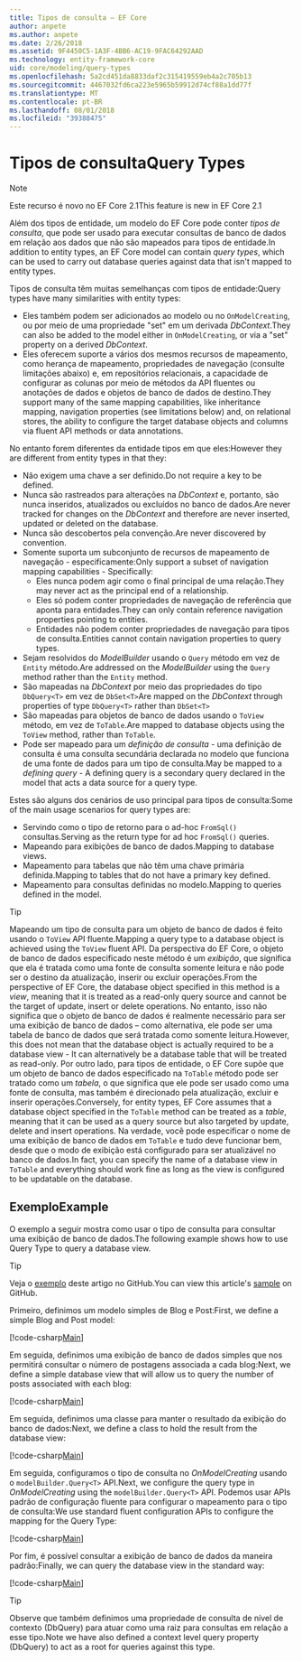 ```yaml
---
title: Tipos de consulta – EF Core
author: anpete
ms.author: anpete
ms.date: 2/26/2018
ms.assetid: 9F4450C5-1A3F-4BB6-AC19-9FAC64292AAD
ms.technology: entity-framework-core
uid: core/modeling/query-types
ms.openlocfilehash: 5a2cd451da8833daf2c315419559eb4a2c705b13
ms.sourcegitcommit: 4467032fd6ca223e5965b59912d74cf88a1dd77f
ms.translationtype: MT
ms.contentlocale: pt-BR
ms.lasthandoff: 08/01/2018
ms.locfileid: "39388475"
---
```

# <a name="query-types"></a><span data-ttu-id="01103-102">Tipos de consulta</span><span class="sxs-lookup"><span data-stu-id="01103-102">Query Types</span></span>
> [!NOTE]
> <span data-ttu-id="01103-103">Este recurso é novo no EF Core 2.1</span><span class="sxs-lookup"><span data-stu-id="01103-103">This feature is new in EF Core 2.1</span></span>

<span data-ttu-id="01103-104">Além dos tipos de entidade, um modelo do EF Core pode conter _tipos de consulta_, que pode ser usado para executar consultas de banco de dados em relação aos dados que não são mapeados para tipos de entidade.</span><span class="sxs-lookup"><span data-stu-id="01103-104">In addition to entity types, an EF Core model can contain _query types_, which can be used to carry out database queries against data that isn't mapped to entity types.</span></span>

<span data-ttu-id="01103-105">Tipos de consulta têm muitas semelhanças com tipos de entidade:</span><span class="sxs-lookup"><span data-stu-id="01103-105">Query types have many similarities with entity types:</span></span>

- <span data-ttu-id="01103-106">Eles também podem ser adicionados ao modelo ou no `OnModelCreating`, ou por meio de uma propriedade "set" em um derivada _DbContext_.</span><span class="sxs-lookup"><span data-stu-id="01103-106">They can also be added to the model either in `OnModelCreating`, or via a "set" property on a derived _DbContext_.</span></span>
- <span data-ttu-id="01103-107">Eles oferecem suporte a vários dos mesmos recursos de mapeamento, como herança de mapeamento, propriedades de navegação (consulte limitações abaixo) e, em repositórios relacionais, a capacidade de configurar as colunas por meio de métodos da API fluentes ou anotações de dados e objetos de banco de dados de destino.</span><span class="sxs-lookup"><span data-stu-id="01103-107">They support many of the same mapping capabilities, like inheritance mapping, navigation properties (see limitations below) and, on relational stores, the ability to configure the target database objects and columns via fluent API methods or data annotations.</span></span>

<span data-ttu-id="01103-108">No entanto forem diferentes da entidade tipos em que eles:</span><span class="sxs-lookup"><span data-stu-id="01103-108">However they are different from entity types in that they:</span></span>

- <span data-ttu-id="01103-109">Não exigem uma chave a ser definido.</span><span class="sxs-lookup"><span data-stu-id="01103-109">Do not require a key to be defined.</span></span>
- <span data-ttu-id="01103-110">Nunca são rastreados para alterações na _DbContext_ e, portanto, são nunca inseridos, atualizados ou excluídos no banco de dados.</span><span class="sxs-lookup"><span data-stu-id="01103-110">Are never tracked for changes on the _DbContext_ and therefore are never inserted, updated or deleted on the database.</span></span>
- <span data-ttu-id="01103-111">Nunca são descobertos pela convenção.</span><span class="sxs-lookup"><span data-stu-id="01103-111">Are never discovered by convention.</span></span>
- <span data-ttu-id="01103-112">Somente suporta um subconjunto de recursos de mapeamento de navegação - especificamente:</span><span class="sxs-lookup"><span data-stu-id="01103-112">Only support a subset of navigation mapping capabilities - Specifically:</span></span>
  - <span data-ttu-id="01103-113">Eles nunca podem agir como o final principal de uma relação.</span><span class="sxs-lookup"><span data-stu-id="01103-113">They may never act as the principal end of a relationship.</span></span>
  - <span data-ttu-id="01103-114">Eles só podem conter propriedades de navegação de referência que aponta para entidades.</span><span class="sxs-lookup"><span data-stu-id="01103-114">They can only contain reference navigation properties pointing to entities.</span></span>
  - <span data-ttu-id="01103-115">Entidades não podem conter propriedades de navegação para tipos de consulta.</span><span class="sxs-lookup"><span data-stu-id="01103-115">Entities cannot contain navigation properties to query types.</span></span>
- <span data-ttu-id="01103-116">Sejam resolvidos do _ModelBuilder_ usando o `Query` método em vez de `Entity` método.</span><span class="sxs-lookup"><span data-stu-id="01103-116">Are addressed on the _ModelBuilder_ using the `Query` method rather than the `Entity` method.</span></span>
- <span data-ttu-id="01103-117">São mapeadas na _DbContext_ por meio das propriedades do tipo `DbQuery<T>` em vez de `DbSet<T>`</span><span class="sxs-lookup"><span data-stu-id="01103-117">Are mapped on the _DbContext_ through properties of type `DbQuery<T>` rather than `DbSet<T>`</span></span>
- <span data-ttu-id="01103-118">São mapeadas para objetos de banco de dados usando o `ToView` método, em vez de `ToTable`.</span><span class="sxs-lookup"><span data-stu-id="01103-118">Are mapped to database objects using the `ToView` method, rather than `ToTable`.</span></span>
- <span data-ttu-id="01103-119">Pode ser mapeado para um _definição de consulta_ - uma definição de consulta é uma consulta secundária declarada no modelo que funciona de uma fonte de dados para um tipo de consulta.</span><span class="sxs-lookup"><span data-stu-id="01103-119">May be mapped to a _defining query_ - A defining query is a secondary query declared in the model that acts a data source for a query type.</span></span>

<span data-ttu-id="01103-120">Estes são alguns dos cenários de uso principal para tipos de consulta:</span><span class="sxs-lookup"><span data-stu-id="01103-120">Some of the main usage scenarios for query types are:</span></span>

- <span data-ttu-id="01103-121">Servindo como o tipo de retorno para o ad-hoc `FromSql()` consultas.</span><span class="sxs-lookup"><span data-stu-id="01103-121">Serving as the return type for ad hoc `FromSql()` queries.</span></span>
- <span data-ttu-id="01103-122">Mapeando para exibições de banco de dados.</span><span class="sxs-lookup"><span data-stu-id="01103-122">Mapping to database views.</span></span>
- <span data-ttu-id="01103-123">Mapeamento para tabelas que não têm uma chave primária definida.</span><span class="sxs-lookup"><span data-stu-id="01103-123">Mapping to tables that do not have a primary key defined.</span></span>
- <span data-ttu-id="01103-124">Mapeamento para consultas definidas no modelo.</span><span class="sxs-lookup"><span data-stu-id="01103-124">Mapping to queries defined in the model.</span></span>

> [!TIP]
> <span data-ttu-id="01103-125">Mapeando um tipo de consulta para um objeto de banco de dados é feito usando o `ToView` API fluente.</span><span class="sxs-lookup"><span data-stu-id="01103-125">Mapping a query type to a database object is achieved using the `ToView` fluent API.</span></span> <span data-ttu-id="01103-126">Da perspectiva do EF Core, o objeto de banco de dados especificado neste método é um _exibição_, que significa que ela é tratada como uma fonte de consulta somente leitura e não pode ser o destino da atualização, inserir ou excluir operações.</span><span class="sxs-lookup"><span data-stu-id="01103-126">From the perspective of EF Core, the database object specified in this method is a _view_, meaning that it is treated as a read-only query source and cannot be the target of update, insert or delete operations.</span></span> <span data-ttu-id="01103-127">No entanto, isso não significa que o objeto de banco de dados é realmente necessário para ser uma exibição de banco de dados – como alternativa, ele pode ser uma tabela de banco de dados que será tratada como somente leitura.</span><span class="sxs-lookup"><span data-stu-id="01103-127">However, this does not mean that the database object is actually required to be a database view - It can alternatively be a database table that will be treated as read-only.</span></span> <span data-ttu-id="01103-128">Por outro lado, para tipos de entidade, o EF Core supõe que um objeto de banco de dados especificado na `ToTable` método pode ser tratado como um _tabela_, o que significa que ele pode ser usado como uma fonte de consulta, mas também é direcionado pela atualização, excluir e inserir operações.</span><span class="sxs-lookup"><span data-stu-id="01103-128">Conversely, for entity types, EF Core assumes that a database object specified in the `ToTable` method can be treated as a _table_, meaning that it can be used as a query source but also targeted by update, delete and insert operations.</span></span> <span data-ttu-id="01103-129">Na verdade, você pode especificar o nome de uma exibição de banco de dados em `ToTable` e tudo deve funcionar bem, desde que o modo de exibição está configurado para ser atualizável no banco de dados.</span><span class="sxs-lookup"><span data-stu-id="01103-129">In fact, you can specify the name of a database view in `ToTable` and everything should work fine as long as the view is configured to be updatable on the database.</span></span>

## <a name="example"></a><span data-ttu-id="01103-130">Exemplo</span><span class="sxs-lookup"><span data-stu-id="01103-130">Example</span></span>

<span data-ttu-id="01103-131">O exemplo a seguir mostra como usar o tipo de consulta para consultar uma exibição de banco de dados.</span><span class="sxs-lookup"><span data-stu-id="01103-131">The following example shows how to use Query Type to query a database view.</span></span>

> [!TIP]
> <span data-ttu-id="01103-132">Veja o [exemplo](https://github.com/aspnet/EntityFrameworkCore/tree/master/samples/QueryTypes) deste artigo no GitHub.</span><span class="sxs-lookup"><span data-stu-id="01103-132">You can view this article's [sample](https://github.com/aspnet/EntityFrameworkCore/tree/master/samples/QueryTypes) on GitHub.</span></span>

<span data-ttu-id="01103-133">Primeiro, definimos um modelo simples de Blog e Post:</span><span class="sxs-lookup"><span data-stu-id="01103-133">First, we define a simple Blog and Post model:</span></span>

[!code-csharp[Main](../../../efcore-repo/samples/QueryTypes/Program.cs#Entities)]

<span data-ttu-id="01103-134">Em seguida, definimos uma exibição de banco de dados simples que nos permitirá consultar o número de postagens associada a cada blog:</span><span class="sxs-lookup"><span data-stu-id="01103-134">Next, we define a simple database view that will allow us to query the number of posts associated with each blog:</span></span>

[!code-csharp[Main](../../../efcore-repo/samples/QueryTypes/Program.cs#View)]

<span data-ttu-id="01103-135">Em seguida, definimos uma classe para manter o resultado da exibição do banco de dados:</span><span class="sxs-lookup"><span data-stu-id="01103-135">Next, we define a class to hold the result from the database view:</span></span>

[!code-csharp[Main](../../../efcore-repo/samples/QueryTypes/Program.cs#QueryType)]

<span data-ttu-id="01103-136">Em seguida, configuramos o tipo de consulta no _OnModelCreating_ usando o `modelBuilder.Query<T>` API.</span><span class="sxs-lookup"><span data-stu-id="01103-136">Next, we configure the query type in _OnModelCreating_ using the `modelBuilder.Query<T>` API.</span></span>
<span data-ttu-id="01103-137">Podemos usar APIs padrão de configuração fluente para configurar o mapeamento para o tipo de consulta:</span><span class="sxs-lookup"><span data-stu-id="01103-137">We use standard fluent configuration APIs to configure the mapping for the Query Type:</span></span>

[!code-csharp[Main](../../../efcore-repo/samples/QueryTypes/Program.cs#Configuration)]

<span data-ttu-id="01103-138">Por fim, é possível consultar a exibição de banco de dados da maneira padrão:</span><span class="sxs-lookup"><span data-stu-id="01103-138">Finally, we can query the database view in the standard way:</span></span>

[!code-csharp[Main](../../../efcore-repo/samples/QueryTypes/Program.cs#Query)]

> [!TIP]
> <span data-ttu-id="01103-139">Observe que também definimos uma propriedade de consulta de nível de contexto (DbQuery) para atuar como uma raiz para consultas em relação a esse tipo.</span><span class="sxs-lookup"><span data-stu-id="01103-139">Note we have also defined a context level query property (DbQuery) to act as a root for queries against this type.</span></span>
